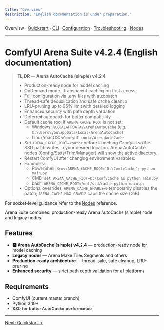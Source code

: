 ```yaml
---
title: "Overview"
description: "English documentation is under preparation."
---
```


Overview · [Quickstart](quickstart.md) · [CLI](cli.md) · [Configuration](config.md) · [Troubleshooting](troubleshooting.md) · [Nodes](nodes.md)

---

# ComfyUI Arena Suite v4.2.4 (English documentation)

> **TL;DR — Arena AutoCache (simple) v4.2.4**
> - Production-ready node for model caching
> - OnDemand mode - transparent caching on first access
> - Full configuration via .env files with autopatch
> - Thread-safe deduplication and safe cache cleanup
> - LRU-pruning up to 95% limit with detailed logging
> - Enhanced security with path depth validation
> - Deferred autopatch for better compatibility
> - Default cache root if `ARENA_CACHE_ROOT` is not set:
>   - Windows: `%LOCALAPPDATA%\ArenaAutoCache` (e.g. `C:\Users\you\AppData\Local\ArenaAutoCache`)
>   - Linux/macOS: `<ComfyUI root>/ArenaAutoCache`
> - Set `ARENA_CACHE_ROOT=<path>` before launching ComfyUI so the SSD patch writes to your desired location. Arena AutoCache nodes (Config/Stats/Trim/Manager) will show the active directory.
> - Restart ComfyUI after changing environment variables.
> - Examples:
>   - PowerShell: `$env:ARENA_CACHE_ROOT='D:\ComfyCache'; python main.py`
>   - CMD: `set ARENA_CACHE_ROOT=D:\ComfyCache && python main.py`
>   - bash: `ARENA_CACHE_ROOT=/mnt/ssd/cache python main.py`
> - Optional overrides: `ARENA_CACHE_ENABLE=0` temporarily disables the patch; `ARENA_CACHE_MAX_GB=512` caps the cache size (GiB).

For socket-level guidance refer to the [Nodes](nodes.md) reference.

Arena Suite combines: production-ready Arena AutoCache (simple) node and legacy nodes.

## Features
- **🅰️ Arena AutoCache (simple) v4.2.4** — production-ready node for model caching
- **Legacy nodes** — Arena Make Tiles Segments and others
- **Production-ready architecture** — thread-safe, safe cleanup, LRU-pruning
- **Enhanced security** — strict path depth validation for all platforms

## Requirements
- ComfyUI (current master branch)
- Python 3.10+
- SSD for better AutoCache performance

---

[Next: Quickstart →](quickstart.md)

